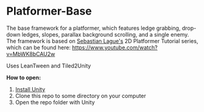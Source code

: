 # Platformer-Base
The base framework for a platformer, which features ledge grabbing, drop-down ledges, slopes, parallax background scrolling, and a single enemy. The framework is based on [Sebastian Lague's](https://www.youtube.com/channel/UCmtyQOKKmrMVaKuRXz02jbQ) 2D Platformer Tutorial series, which can be found here: https://www.youtube.com/watch?v=MbWK8bCAU2w

Uses LeanTween and Tiled2Unity

**How to open:**
1. [Install Unity](https://unity.com/)
2. Clone this repo to some directory on your computer
3. Open the repo folder with Unity
